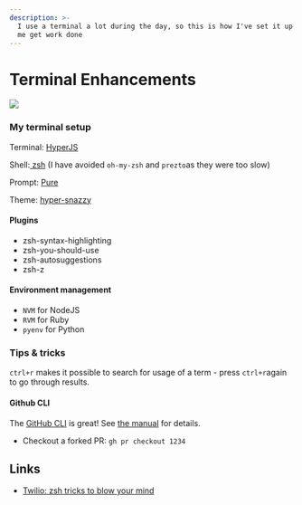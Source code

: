 ```yaml
---
description: >-
  I use a terminal a lot during the day, so this is how I've set it up to help
  me get work done
---
```


# Terminal Enhancements

![](../../.gitbook/assets/screenshot-2021-02-18-at-10.25.40.png)

### My terminal setup

Terminal: [HyperJS](https://hyper.is/) 

Shell:[ zsh](http://zsh.sourceforge.net/) \(I have avoided `oh-my-zsh` and `prezto`as they were too slow\)

Prompt: [Pure](https://github.com/sindresorhus/pure)

Theme: [hyper-snazzy](https://github.com/sindresorhus/hyper-snazzy)

#### Plugins

* zsh-syntax-highlighting
* zsh-you-should-use
* zsh-autosuggestions
* zsh-z

#### Environment management

* `NVM` for NodeJS
* `RVM` for Ruby
* `pyenv` for Python



### Tips & tricks

`ctrl+r` makes it possible to search for usage of a term - press `ctrl+r`again to go through results.

#### Github CLI

The  [GitHub CLI](https://github.com/cli/cli) is great! See [the manual](https://cli.github.com/manual/) for details.

* Checkout a forked PR: `gh pr checkout 1234`





## Links

* [Twilio: zsh tricks to blow your mind](https://www.twilio.com/blog/zsh-tricks-to-blow-your-mind)

